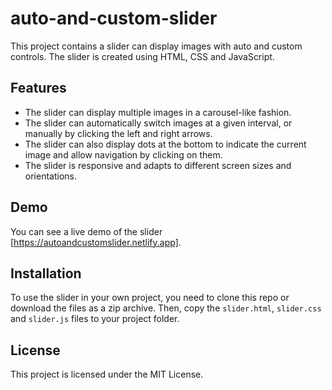 # auto-and-custom-slider

This project contains a slider can display images with auto and custom controls. The slider is created using HTML, CSS and JavaScript.

## Features

- The slider can display multiple images in a carousel-like fashion.
- The slider can automatically switch images at a given interval, or manually by clicking the left and right arrows.
- The slider can also display dots at the bottom to indicate the current image and allow navigation by clicking on them.
- The slider is responsive and adapts to different screen sizes and orientations.

## Demo

You can see a live demo of the slider [https://autoandcustomslider.netlify.app].

## Installation

To use the slider in your own project, you need to clone this repo or download the files as a zip archive. Then, copy the `slider.html`, `slider.css` and `slider.js` files to your project folder.

## License

This project is licensed under the MIT License.

